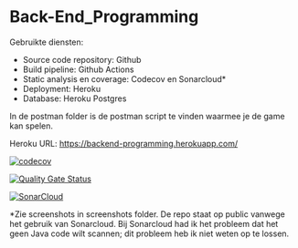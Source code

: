 # Back-End_Programming
Gebruikte diensten:
- Source code repository: Github
- Build pipeline: Github Actions
- Static analysis en coverage: Codecov en Sonarcloud*
- Deployment: Heroku
- Database: Heroku Postgres

In de postman folder is de postman script te vinden waarmee je de game kan spelen.

Heroku URL: https://backend-programming.herokuapp.com/

[![codecov](https://codecov.io/gh/STjaris/Back-End_Programming/branch/main/graph/badge.svg?token=GZXAPUD8BT)](https://codecov.io/gh/STjaris/Back-End_Programming)

[![Quality Gate Status](https://sonarcloud.io/api/project_badges/measure?project=STjaris_Back-End_Programming&metric=alert_status)](https://sonarcloud.io/dashboard?id=STjaris_Back-End_Programming)

[![SonarCloud](https://sonarcloud.io/images/project_badges/sonarcloud-white.svg)](https://sonarcloud.io/dashboard?id=STjaris_Back-End_Programming)

*Zie screenshots in screenshots folder. De repo staat op public vanwege het gebruik van Sonarcloud. Bij Sonarcloud had ik het probleem dat het geen Java code wilt scannen; dit probleem heb ik niet weten op te lossen.
